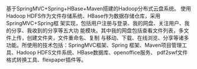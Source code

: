 基于SpringMVC+Spring+HBase+Maven搭建的Hadoop分布式云盘系统。
使用Hadoop HDFS作为文件存储系统、HBase作为数据存储仓库，采用SpringMVC+Spring框
架实现，包括用户注册与登录、我的网盘、关注用户、我的分享、我收到的分享等五大功
能模块。其中我的网盘包括查看文件列表，多文件上传，创建文件夹，文件重命名、复制
与移动、下载、在线浏览、分享等诸多功能。所使用的技术包括：SpringMVC框架、Spring
框架、Maven项目管理工具、Hadoop HDFS文件系统、HBase数据库、openoffice服务、
pdf2swf文件格式转换工具、flexpaper插件等。